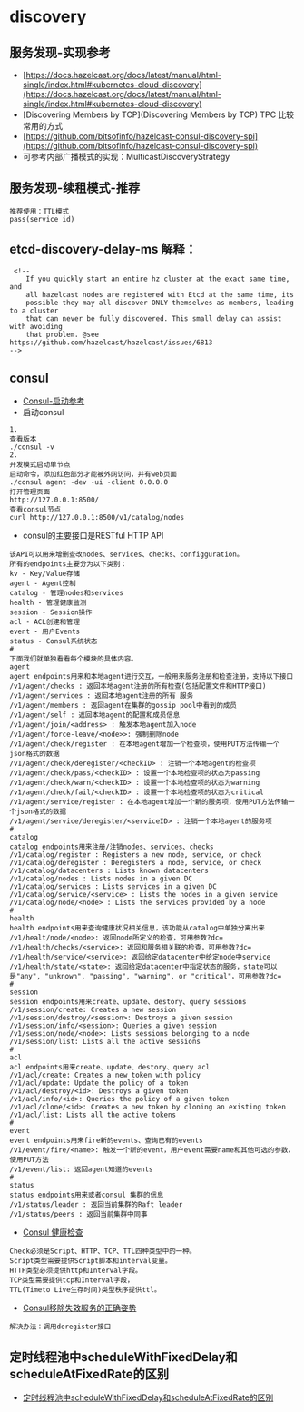 # discovery
## 服务发现-实现参考
- [https://docs.hazelcast.org/docs/latest/manual/html-single/index.html#kubernetes-cloud-discovery](https://docs.hazelcast.org/docs/latest/manual/html-single/index.html#kubernetes-cloud-discovery)
- [Discovering Members by TCP](Discovering Members by TCP) TPC 比较常用的方式
- [https://github.com/bitsofinfo/hazelcast-consul-discovery-spi](https://github.com/bitsofinfo/hazelcast-consul-discovery-spi)
- 可参考内部广播模式的实现：MulticastDiscoveryStrategy 

## 服务发现-续租模式-推荐
```
推荐使用：TTL模式
pass(service id)
```

## etcd-discovery-delay-ms 解释：
```
 <!--  
    If you quickly start an entire hz cluster at the exact same time, and
    all hazelcast nodes are registered with Etcd at the same time, its 
    possible they may all discover ONLY themselves as members, leading to a cluster
    that can never be fully discovered. This small delay can assist with avoiding 
    that problem. @see https://github.com/hazelcast/hazelcast/issues/6813 
-->
```


## consul
- [Consul-启动参考](https://www.jianshu.com/p/ce7c7b9dcf14)
- 启动consul
````
1.
查看版本
./consul -v
2.
开发模式启动单节点
启动命令，添加红色部分才能被外网访问，并有web页面
./consul agent -dev -ui -client 0.0.0.0 
打开管理页面
http://127.0.0.1:8500/
查看consul节点
curl http://127.0.0.1:8500/v1/catalog/nodes

````
- consul的主要接口是RESTful HTTP API
```
该API可以用来增删查改nodes、services、checks、configguration。
所有的endpoints主要分为以下类别：
kv - Key/Value存储
agent - Agent控制
catalog - 管理nodes和services
health - 管理健康监测
session - Session操作
acl - ACL创建和管理
event - 用户Events
status - Consul系统状态
#
下面我们就单独看看每个模块的具体内容。
agent
agent endpoints用来和本地agent进行交互，一般用来服务注册和检查注册，支持以下接口
/v1/agent/checks : 返回本地agent注册的所有检查(包括配置文件和HTTP接口)
/v1/agent/services : 返回本地agent注册的所有 服务
/v1/agent/members : 返回agent在集群的gossip pool中看到的成员
/v1/agent/self : 返回本地agent的配置和成员信息
/v1/agent/join/<address> : 触发本地agent加入node
/v1/agent/force-leave/<node>>: 强制删除node
/v1/agent/check/register : 在本地agent增加一个检查项，使用PUT方法传输一个json格式的数据
/v1/agent/check/deregister/<checkID> : 注销一个本地agent的检查项
/v1/agent/check/pass/<checkID> : 设置一个本地检查项的状态为passing
/v1/agent/check/warn/<checkID> : 设置一个本地检查项的状态为warning
/v1/agent/check/fail/<checkID> : 设置一个本地检查项的状态为critical
/v1/agent/service/register : 在本地agent增加一个新的服务项，使用PUT方法传输一个json格式的数据
/v1/agent/service/deregister/<serviceID> : 注销一个本地agent的服务项
#
catalog
catalog endpoints用来注册/注销nodes、services、checks
/v1/catalog/register : Registers a new node, service, or check
/v1/catalog/deregister : Deregisters a node, service, or check
/v1/catalog/datacenters : Lists known datacenters
/v1/catalog/nodes : Lists nodes in a given DC
/v1/catalog/services : Lists services in a given DC
/v1/catalog/service/<service> : Lists the nodes in a given service
/v1/catalog/node/<node> : Lists the services provided by a node
#
health
health endpoints用来查询健康状况相关信息，该功能从catalog中单独分离出来
/v1/healt/node/<node>: 返回node所定义的检查，可用参数?dc=
/v1/health/checks/<service>: 返回和服务相关联的检查，可用参数?dc=
/v1/health/service/<service>: 返回给定datacenter中给定node中service
/v1/health/state/<state>: 返回给定datacenter中指定状态的服务，state可以是"any", "unknown", "passing", "warning", or "critical"，可用参数?dc=
#
session
session endpoints用来create、update、destory、query sessions
/v1/session/create: Creates a new session
/v1/session/destroy/<session>: Destroys a given session
/v1/session/info/<session>: Queries a given session
/v1/session/node/<node>: Lists sessions belonging to a node
/v1/session/list: Lists all the active sessions
#
acl
acl endpoints用来create、update、destory、query acl
/v1/acl/create: Creates a new token with policy
/v1/acl/update: Update the policy of a token
/v1/acl/destroy/<id>: Destroys a given token
/v1/acl/info/<id>: Queries the policy of a given token
/v1/acl/clone/<id>: Creates a new token by cloning an existing token
/v1/acl/list: Lists all the active tokens
#
event
event endpoints用来fire新的events、查询已有的events
/v1/event/fire/<name>: 触发一个新的event，用户event需要name和其他可选的参数，使用PUT方法
/v1/event/list: 返回agent知道的events
#
status
status endpoints用来或者consul 集群的信息
/v1/status/leader : 返回当前集群的Raft leader
/v1/status/peers : 返回当前集群中同事
```
- [Consul 健康检查](https://www.cnblogs.com/duanxz/p/9662862.html)
```
Check必须是Script、HTTP、TCP、TTL四种类型中的一种。
Script类型需要提供Script脚本和interval变量。
HTTP类型必须提供http和Interval字段。
TCP类型需要提供tcp和Interval字段，
TTL(Timeto Live生存时间)类型秩序提供ttl。
```
- [Consul移除失效服务的正确姿势](https://blog.csdn.net/weixin_34244102/article/details/86236068)
```
解决办法：调用deregister接口
```

## 定时线程池中scheduleWithFixedDelay和scheduleAtFixedRate的区别
- [定时线程池中scheduleWithFixedDelay和scheduleAtFixedRate的区别](https://blog.csdn.net/weixin_35756522/article/details/81707276)


